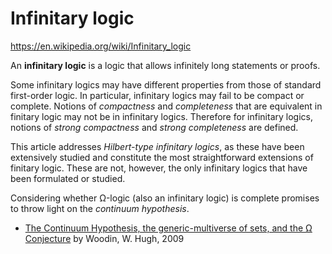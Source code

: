 # Infinitary logic

https://en.wikipedia.org/wiki/Infinitary_logic

An **infinitary logic** is a logic that allows infinitely long statements or proofs.

Some infinitary logics may have different properties from those of standard first-order logic. In particular, infinitary logics may fail to be compact or complete. Notions of *compactness* and *completeness* that are equivalent in finitary logic may not be in infinitary logics. Therefore for infinitary logics, notions of *strong compactness* and *strong completeness* are defined.

This article addresses *Hilbert-type infinitary logics*, as these have been extensively studied and constitute the most straightforward extensions of finitary logic. These are not, however, the only infinitary logics that have been formulated or studied.

Considering whether Ω-logic (also an infinitary logic) is complete promises to throw light on the *continuum hypothesis*.

- [The Continuum Hypothesis, the generic-multiverse of sets, and the Ω Conjecture][1] by Woodin, W. Hugh, 2009




[1]: http://logic.harvard.edu/EFI_Woodin_TheContinuumHypothesis.pdf

